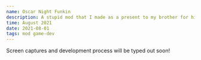 ```yaml
---
name: Oscar Night Funkin
description: A stupid mod that I made as a present to my brother for his birthday
time: August 2021
date: 2021-08-01
tags: mod game-dev
---
```


Screen captures and development process will be typed out soon!